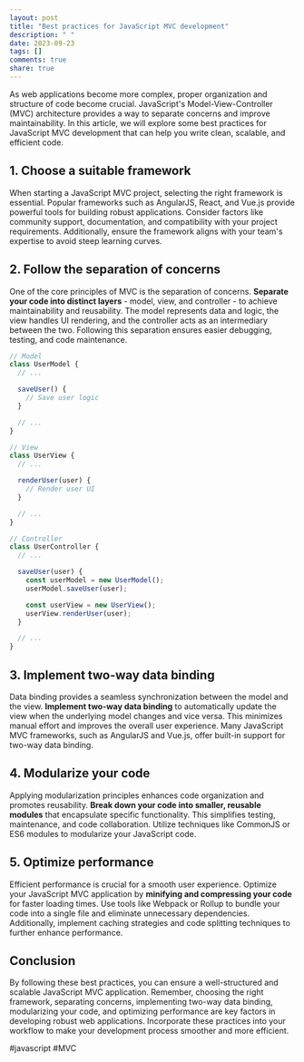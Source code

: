 ```yaml
---
layout: post
title: "Best practices for JavaScript MVC development"
description: " "
date: 2023-09-23
tags: []
comments: true
share: true
---
```


As web applications become more complex, proper organization and structure of code become crucial. JavaScript's Model-View-Controller (MVC) architecture provides a way to separate concerns and improve maintainability. In this article, we will explore some best practices for JavaScript MVC development that can help you write clean, scalable, and efficient code.

## 1. Choose a suitable framework

When starting a JavaScript MVC project, selecting the right framework is essential. Popular frameworks such as AngularJS, React, and Vue.js provide powerful tools for building robust applications. Consider factors like community support, documentation, and compatibility with your project requirements. Additionally, ensure the framework aligns with your team's expertise to avoid steep learning curves.

## 2. Follow the separation of concerns

One of the core principles of MVC is the separation of concerns. **Separate your code into distinct layers** - model, view, and controller - to achieve maintainability and reusability. The model represents data and logic, the view handles UI rendering, and the controller acts as an intermediary between the two. Following this separation ensures easier debugging, testing, and code maintenance.

```javascript
// Model
class UserModel {
  // ...

  saveUser() {
    // Save user logic
  }

  // ...
}

// View
class UserView {
  // ...

  renderUser(user) {
    // Render user UI
  }

  // ...
}

// Controller
class UserController {
  // ...

  saveUser(user) {
    const userModel = new UserModel();
    userModel.saveUser(user);

    const userView = new UserView();
    userView.renderUser(user);
  }

  // ...
}
```

## 3. Implement two-way data binding

Data binding provides a seamless synchronization between the model and the view. **Implement two-way data binding** to automatically update the view when the underlying model changes and vice versa. This minimizes manual effort and improves the overall user experience. Many JavaScript MVC frameworks, such as AngularJS and Vue.js, offer built-in support for two-way data binding.

## 4. Modularize your code

Applying modularization principles enhances code organization and promotes reusability. **Break down your code into smaller, reusable modules** that encapsulate specific functionality. This simplifies testing, maintenance, and code collaboration. Utilize techniques like CommonJS or ES6 modules to modularize your JavaScript code.

## 5. Optimize performance

Efficient performance is crucial for a smooth user experience. Optimize your JavaScript MVC application by **minifying and compressing your code** for faster loading times. Use tools like Webpack or Rollup to bundle your code into a single file and eliminate unnecessary dependencies. Additionally, implement caching strategies and code splitting techniques to further enhance performance.

## Conclusion

By following these best practices, you can ensure a well-structured and scalable JavaScript MVC application. Remember, choosing the right framework, separating concerns, implementing two-way data binding, modularizing your code, and optimizing performance are key factors in developing robust web applications. Incorporate these practices into your workflow to make your development process smoother and more efficient.

#javascript #MVC